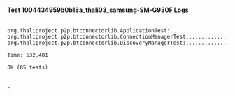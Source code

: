 #### Test 1004434959b0b18a_thali03_samsung-SM-G930F Logs


```

org.thaliproject.p2p.btconnectorlib.ApplicationTest:..
org.thaliproject.p2p.btconnectorlib.ConnectionManagerTest:..........................
org.thaliproject.p2p.btconnectorlib.DiscoveryManagerTest:................................................

Time: 532,401

OK (85 tests)


,
```
